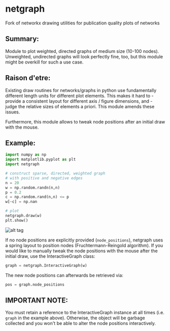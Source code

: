 # netgraph
Fork of networkx drawing utilities for publication quality plots of networks

## Summary:

Module to plot weighted, directed graphs of medium size (10-100 nodes).
Unweighted, undirected graphs will look perfectly fine, too, but this module
might be overkill for such a use case.

## Raison d'etre:

Existing draw routines for networks/graphs in python use fundamentally different
length units for different plot elements. This makes it hard to
    - provide a consistent layout for different axis / figure dimensions, and
    - judge the relative sizes of elements a priori.
This module amends these issues. 

Furthermore, this module allows to tweak node positions after an
initial draw with the mouse.

## Example:

```python
import numpy as np
import matplotlib.pyplot as plt
import netgraph

# construct sparse, directed, weighted graph
# with positive and negative edges
n = 20
w = np.random.randn(n,n)
p = 0.2
c = np.random.rand(n,n) <= p
w[~c] = np.nan

# plot
netgraph.draw(w)
plt.show()
```

![alt tag](./example_1.png)

If no node positions are explicitly provided (`node_positions`),
netgraph uses a spring layout to position nodes (Fruchtermann-Reingold
algorithm). If you would like to manually tweak the node positions
with the mouse after the initial draw, use the InteractiveGraph class:

```python
graph = netgraph.InteractiveGraph(w)
```

The new node positions can afterwards be retrieved via:

```python
pos = graph.node_positions
```

## IMPORTANT NOTE:

You must retain a reference to the InteractiveGraph
instance at all times (i.e. `graph` in the example above).  Otherwise,
the object will be garbage collected and you won't be able to alter
the node positions interactively.
